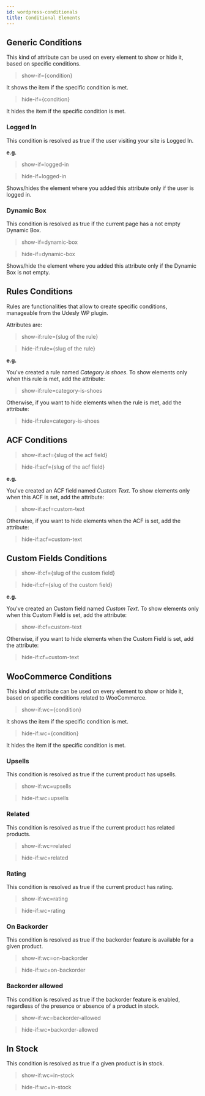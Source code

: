 ```yaml
---
id: wordpress-conditionals   
title: Conditional Elements
---
```


## Generic Conditions

This kind of attribute can be used on every element to show or hide it, based on specific conditions.

> show-if={condition}

It shows the item if the specific condition is met.

> hide-if={condition}

It hides the item if the specific condition is met.

### Logged In

This condition is resolved as true if the user visiting your site is Logged In.

**e.g.**

> show-if=logged-in

> hide-if=logged-in

Shows/hides the element where you added this attribute only if the user is logged in.

### Dynamic Box

This condition is resolved as true if the current page has a not empty Dynamic Box.

> show-if=dynamic-box

> hide-if=dynamic-box

Shows/hide the element where you added this attribute only if the Dynamic Box is not empty.

## Rules Conditions

Rules are functionalities that allow to create specific conditions, manageable from the Udesly WP plugin.

Attributes are:

> show-if:rule={slug of the rule}

> hide-if:rule={slug of the rule}

**e.g.**

You've created a rule named *Category is shoes*. To show elements only when this rule is met, add the attribute:

> show-if:rule=category-is-shoes

Otherwise, if you want to hide elements when the rule is met, add the attribute:

> hide-if:rule=category-is-shoes

## ACF Conditions

> show-if:acf={slug of the acf field}

> hide-if:acf={slug of the acf field}

**e.g.**

You've created an ACF field named *Custom Text*. To show elements only when this ACF is set, add the attribute:

> show-if:acf=custom-text

Otherwise, if you want to hide elements when the ACF is set, add the attribute:

> hide-if:acf=custom-text

## Custom Fields Conditions

> show-if:cf={slug of the custom field}

> hide-if:cf={slug of the custom field}

**e.g.**

You've created an Custom field named *Custom Text*. To show elements only when this Custom Field is set, add the attribute:

> show-if:cf=custom-text

Otherwise, if you want to hide elements when the Custom Field is set, add the attribute:

> hide-if:cf=custom-text

## WooCommerce Conditions

This kind of attribute can be used on every element to show or hide it, based on specific conditions related to WooCommerce.

> show-if:wc={condition}

It shows the item if the specific condition is met.

> hide-if:wc={condition}

It hides the item if the specific condition is met.

### Upsells

This condition is resolved as true if the current product has upsells.

> show-if:wc=upsells

> hide-if:wc=upsells

### Related

This condition is resolved as true if the current product has related products.

> show-if:wc=related

> hide-if:wc=related

### Rating

This condition is resolved as true if the current product has rating.

> show-if:wc=rating

> hide-if:wc=rating

### On Backorder

This condition is resolved as true if the backorder feature is available for a given product.

> show-if:wc=on-backorder

> hide-if:wc=on-backorder

### Backorder allowed

This condition is resolved as true if the backorder feature is enabled, regardless of the presence or absence of a product in stock.

> show-if:wc=backorder-allowed

> hide-if:wc=backorder-allowed

## In Stock

This condition is resolved as true if a given product is in stock.

> show-if:wc=in-stock

> hide-if:wc=in-stock



